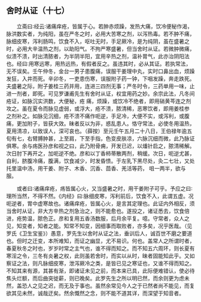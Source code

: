 ## 舍时从证（十七）


&emsp;&emsp;立斋曰∶经云∶诸痛痒疮，皆属于心。若肿赤烦躁，发热大痛，饮冷便秘作渴，脉洪数实者，为纯阳，虽在严冬之时，必用大苦寒之剂，以泻热毒。若不肿不痛，脉细皮寒，泻利肠鸣，饮食不入，呕吐无时，手足厥冷，是为纯阴，虽在盛暑之时，必用大辛温热之剂，以助阳气。不拘严寒盛暑，但当舍时从证。若微肿微痛，似溃不溃，时出清脓者，为半阴半阳，宜用辛热之剂，温补胃气，此亦治阴阳法也。经曰∶用寒远寒，用热远热，有假者反之。虽违其时，必从其证。若执常法，无不误矣。壬午仲冬，金台一男子患腹痛，误服干姜理中丸，实时口鼻出血，烦躁发狂，入井而死。辛卯冬，一吏患伤寒，误服附子药一钟，下咽发躁，奔走跌死。夫盛暑之际，附子姜桂三药并用，连进三四剂无事；严冬时令，三药单用一味，止进一剂者，即死。可见罗谦甫先生有舍时从证，权宜用药之妙。余宗此法，凡冬间疮证，如脉沉实洪数，大便秘，疮 痛，烦躁，或饮冷不绝者，即用硝黄芩连之剂攻之。虽在夏令而脉见虚弱，或浮大，疮不溃，脓清稀，恶寒饮者，即用姜桂参 之剂补之。如脉见沉细，疮不溃不痛作呃逆，手足冷，大便不实，或泻利，或腹痛，更加附子，皆获大效。昧者反以为非，惑乱患人。恪守常法，必使冬用温热，夏用清凉，以致误人，深可哀也。（薛按）至元壬午五月二十八日，王伯禄年逾五旬有七，右臂膊肿甚，上至肩，下至手指，色变皮肤凉，六脉沉细而微，此乃脉证俱寒。余与疡医孙彦和视之曰，此乃附骨痈，开发已迟，以燔针启之，脓清稀解。次日肘下再开之，加呃逆不绝。彦和以丁香柿蒂散两剂，稍缓。次日，呃逆尤甚，自利，脐腹冷痛，腹满，饮食减少，时发昏愦。于左乳下黑尽处，灸二七壮，又处托里温中汤，用干姜、附子、木香、沉香、茴香、羌活等药， 咀一两半，欲与服。

&emsp;&emsp;或者曰∶诸痛痒疮，疡皆属心火，又当盛暑之时，用干姜附子可乎。予应之曰∶理所当然，不得不然。《内经》曰∶脉细皮寒，泻利前后，饮食不入，此谓五虚。况呃逆者，胃中虚寒故也。诸痛痒疮，皆属心火，是言其定理也。此证内外相反，须当舍时从证，非大方辛热之剂急治之，则不能愈也。遂投之，诸证悉去，饮食倍进，疮势温，脓色正。彦和复用五香汤数服，后月余平复。噫。守常者，众人之见，知变者，知者之能。知常不知变，因细事而取败者，亦多矣，况乎医哉。（见罗氏《卫生宝鉴》）愚意，罗先生以舍时从证之法，垂训后人，诚百世不磨之要道也。但时之迁变，本所难知，而证之幽显，尤不易识。何也。盖常人之所谓时者，春夏秋冬之时也，岁岁时常之主气也，谁不得而知之。而不知五六周环，则长夏有寒淫之令，三冬有炎暑之权，此则虽若舍时，而实以从时，昧者固能知此乎。又如察证之法，则凡脉细皮寒，泄泻厥冷之类，是皆已见之寒证也，又谁不得而知之。不知其来有源，其甚有渐，即诸证未见之前，而本来已具，此际便难错认，使必待焦头烂额，而后曲突徙薪，则已晚矣。此罗先生之所以明已然，而余则更为虑未然，盖恐人之见之迟，而无及于事也。虽然余常见今人之于已然者尚不能见，而复欲其见未然，诚哉迂矣。然余慨然之念，则不能不道其详，而深望于知音者。

